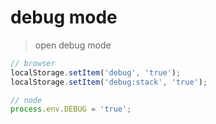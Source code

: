 # debug mode

> open debug mode

```js
// browser
localStorage.setItem('debug', 'true');
localStorage.setItem('debug:stack', 'true');

// node
process.env.DEBUG = 'true';
```
